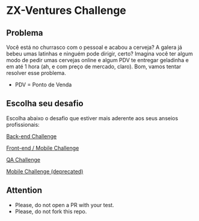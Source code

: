 # ZX-Ventures Challenge

## Problema

Você está no churrasco com o pessoal e acabou a cerveja? A galera já bebeu umas latinhas e ninguém pode dirigir, certo? Imagina você ter algum modo de pedir umas cervejas online e algum PDV te entregar geladinha e em até 1 hora (ah, e com preço de mercado, claro). Bom, vamos tentar resolver esse problema.

* PDV = Ponto de Venda

## Escolha seu desafio

Escolha abaixo o desafio que estiver mais aderente aos seus anseios profissionais:

[Back-end Challenge](backend.md)

[Front-end / Mobile Challenge](frontend-mobile.md)

[QA Challenge](qa.md)

[Mobile Challenge (deprecated)](mobile-old.md)

## Attention

* Please, do not open a PR with your test.
* Please, do not fork this repo.
